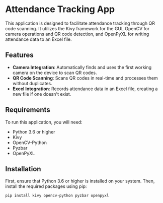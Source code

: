 # Attendance Tracking App

This application is designed to facilitate attendance tracking through QR code scanning. It utilizes the Kivy framework for the GUI, OpenCV for camera operations and QR code detection, and OpenPyXL for writing attendance data to an Excel file.

## Features

- **Camera Integration**: Automatically finds and uses the first working camera on the device to scan QR codes.
- **QR Code Scanning**: Scans QR codes in real-time and processes them without duplicates.
- **Excel Integration**: Records attendance data in an Excel file, creating a new file if one doesn't exist.

## Requirements

To run this application, you will need:

- Python 3.6 or higher
- Kivy
- OpenCV-Python
- Pyzbar
- OpenPyXL

## Installation

First, ensure that Python 3.6 or higher is installed on your system. Then, install the required packages using pip:

```bash
pip install kivy opencv-python pyzbar openpyxl
